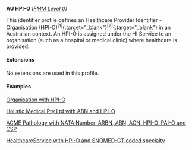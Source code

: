 **AU HPI-O**  *[[FMM Level 0](guidance.html)]*

This identifier profile defines an Healthcare Provider Identifier - Organisation (HPI-O)[<sup>[1]</sup>](https://meteor.aihw.gov.au/content/index.phtml/itemId/426830){:target="_blank"}[<sup>[2]</sup>](https://developer.digitalhealth.gov.au/specifications/national-infrastructure/ep-1826-2014/nehta-1163-2010){:target="_blank"} in an Australian context. An HPI-O is assigned under the HI Service to an organisation (such as a hospital or medical clinic) where healthcare is provided.


#### Extensions

No extensions are used in this profile.


#### Examples

[Organisation with HPI-O](Organization-example0.html)

[Holistic Medical Pty Ltd with ABN and HPI-O](Organization-example2.html)

[ACME Pathology with NATA Number, ARBN, ABN, ACN, HPI-O, PAI-O and CSP](Organization-f799e349-0385-4fbc-a2aa-b5b50af957ea.html)

[HealthcareService with HPI-O and SNOMED-CT coded specialty](HealthcareService-example0.html)
